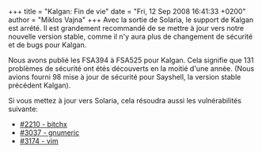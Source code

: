 +++
title = "Kalgan: Fin de vie"
date = "Fri, 12 Sep 2008 16:41:33 +0200"
author = "Miklos Vajna"
+++
Avec la sortie de Solaria, le support de Kalgan est arrété. Il est grandement recommandé de se mettre à jour vers notre nouvelle version stable, comme il n'y aura plus de changement de sécurité et de bugs pour Kalgan.  
  

 Nous avons publié les FSA394 à FSA525 pour Kalgan. Cela signifie que 131 problèmes de sécurité ont étés découverts en la moitié d'une année. (Nous avions fourni 98 mise à jour de sécurité pour Sayshell, la version stable précédent Kalgan).  

 Si vous mettez à jour vers Solaria, cela résoudra aussi les vulnérabilités suivante:  

* [#2210 - bitchx](http://bugs.frugalware.org/task/2210)
* [#3037 - gnumeric](http://bugs.frugalware.org/task/3037)
* [#3174 - vim](http://bugs.frugalware.org/task/3174)
